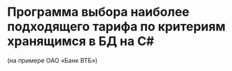 # Программа выбора наиболее подходящего тарифа по критериям хранящимся в БД на C#
(на примере ОАО «Банк ВТБ»)
